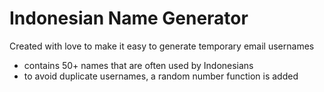 # Indonesian Name Generator

Created with love to make it easy to generate temporary email usernames

- contains 50+ names that are often used by Indonesians
- to avoid duplicate usernames, a random number function is added


